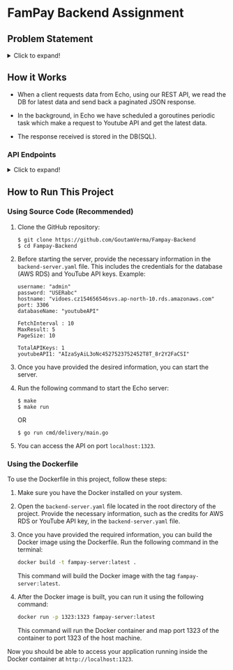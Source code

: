 # FamPay Backend Assignment

## Problem Statement

<details>
  <summary>Click to expand!</summary>

### Basic Requirements:

- Server should call the YouTube API continuously in background (async) with some interval (say 10 seconds) for fetching the latest videos for a predefined search query and should store the data of videos (specifically these fields - Video title, description, publishing datetime, thumbnails URLs and any other fields you require) in a database with proper indexes.
- A GET API which returns the stored video data in a paginated response sorted in descending order of published datetime.
- It should be scalable and optimised.

### Bonus Points:

- [x] Add support for supplying multiple API keys so that if quota is exhausted on one, it automatically uses the next available key.

- [x] Make a dashboard to view the stored videos with filters and sorting options (optional)

### Instructions:
- ou are free to choose any search query, for example: official, cricket, football etc. (choose something that has high frequency of video uploads)
- Try and keep your commit messages clean, and leave comments explaining what you are doing wherever it makes sense.
- Also try and use meaningful variable/function names, and maintain indentation and code style.
- Submission should have a `README` file containing instructions to run the server and test the API.
- Accepted language & Framework
    1. Python (DRF, Django, Flask, etc)
    2. GoLang
- Send your submission (Git repository) link at hiring@fampay.in

### Reference:
* [YouTube data v3 API](https://developers.google.com/youtube/v3/getting-started)
* [Search API reference](https://developers.google.com/youtube/v3/docs/search/list)
* To fetch the latest videos you need to specify these: ```type=video, order=date, publishedAfter=<SOME_DATE_TIME>```
Without publishedAfter, it will give you cached results which will be too old
</details>

## How it Works
- When a client requests data from Echo, using our REST API, we read the DB for latest data and send back a paginated JSON response.

- In the background, in Echo we have scheduled a goroutines periodic task which make a request to Youtube API and get the latest data.

- The response received is stored in the DB(SQL).

### API Endpoints
<details>
  <summary>Click to expand!</summary>

## Endpoints
  1. **Get Value**
     - Endpoint: `/v1/getVideos`
     - Method: `GET`
     - Parameters: `None`
     - Example: `curl -X GET "http://localhost:1323/v1/getVideos"`
     - Response: 
       ```json
        [{
            "title": "free fire dedicated to God sree RAM 🙏🙏🙏🙏🙏🙏🙏#SHORS # GAMMING #newsong",
            "description": "",
            "thumbnails": "https://i.ytimg.com/vi/r1Kfqj2mp2o/default.jpg",
            "published_at": "2024-01-25T03:33:02Z"
        },
        {
            "title": "Who else is playing in the fncs!! #fncs #tournament #fortnite #pc #gamming",
            "description": "",
            "thumbnails": "https://i.ytimg.com/vi/LGeDV7X2A50/default.jpg",
            "published_at": "2024-01-26T00:37:02Z"
        }]
       ```

  2. **Delete all data:**
     - Endpoint: `/v1/deleteVideos`
     - Method: `GET`
     - Parameters: `None`
     - Example: `curl -X GET "http://localhost:1323/v1/deleteVideos`
     - Response:
       ```json
       "Deleted"
       ```
</details>


## How to Run This Project

### Using Source Code (Recommended)

1. Clone the GitHub repository:
    ```
    $ git clone https://github.com/GoutamVerma/Fampay-Backend
    $ cd Fampay-Backend
    ```

2. Before starting the server, provide the necessary information in the `backend-server.yaml` file. This includes the credentials for the database (AWS RDS) and YouTube API keys. Example:

    ```
    username: "admin"
    password: "USERabc"
    hostname: "vidoes.cz154656546svs.ap-north-10.rds.amazonaws.com"
    port: 3306
    databaseName: "youtubeAPI"

    FetchInterval : 10
    MaxResult: 5
    PageSize: 10

    TotalAPIKeys: 1
    youtubeAPI1: "AIzaSyAiL3oNc4527523752452T8T_8r2Y2FaCSI"
    ```

3. Once you have provided the desired information, you can start the server.

4. Run the following command to start the Echo server:
    ```
    $ make
    $ make run
    ```

    OR

    ```
    $ go run cmd/delivery/main.go
    ```
5. You can access the API on port `localhost:1323`.

### Using the Dockerfile

To use the Dockerfile in this project, follow these steps:

1. Make sure you have the Docker installed on your system.

2. Open the `backend-server.yaml` file located in the root directory of the project. Provide the necessary information, such as the credits for AWS RDS or YouTube API key, in the `backend-server.yaml` file.

3. Once you have provided the required information, you can build the Docker image using the Dockerfile. Run the following command in the terminal:

    ```bash
    docker build -t fampay-server:latest .
    ```

    This command will build the Docker image with the tag `fampay-server:latest`.

4. After the Docker image is built, you can run it using the following command:

    ```bash
    docker run -p 1323:1323 fampay-server:latest
    ```

    This command will run the Docker container and map port 1323 of the container to port 1323 of the host machine.

Now you should be able to access your application running inside the Docker container at `http://localhost:1323`.
